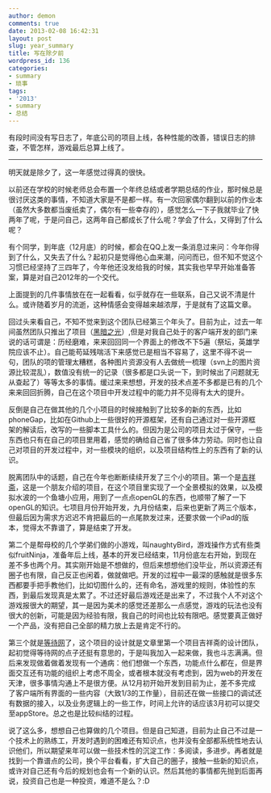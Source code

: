```yaml
---
author: demon
comments: true
date: 2013-02-08 16:42:31
layout: post
slug: year_summary
title: 写在除夕前
wordpress_id: 136
categories:
- summary
- 琐事
tags:
- '2013'
- summary
- 总结
---
```


有段时间没有写日志了，年底公司的项目上线，各种性能的改善，错误日志的排查，不管怎样，游戏最后总算上线了。

-------------

明天就是除夕了，这一年感觉过得真的很快。

以前还在学校的时候老师总会布置一个年终总结或者学期总结的作业，那时候总是很讨厌这类的事情，不知道大家是不是都一样。有一次回家偶尔翻到以前的作业本（虽然大多数都当废纸卖了，偶尔有一些幸存的），感觉怎么一下子我就毕业了快两年了呢，于是问自己，这两年自己都成长了什么呢？学会了什么，又得到了什么呢？

有个同学，到年底（12月底）的时候，都会在QQ上发一条消息过来问：今年你得到了什么，又失去了什么？起初只是觉得他心血来潮，问问而已，但不知不觉这个习惯已经坚持了三四年了，今年他还没发给我的时候，其实我也早早开始准备答案，算是对自己2012年的一个交代。

上面提到的几件事情放在在一起看看，似乎就存在一些联系，自己又说不清是什么。或许随着岁月的流逝，这种情感会变得越来越浓厚，于是就有了这篇文章。

回过头来看自己，不知不觉来到这个团队已经第三个年头了。目前为止，过去一年间虽然团队只推出了项目（[黑暗之光](http://app.91.com/Soft/iPhone/com.glee.heroxcn91-1.0-1.0.html)）,但是对我自己处于的客户端开发的部门来说的话可谓是：历经磨难，来来回回同一个界面上的修改不下5遍（祭坛，英雄学院应该不止）。自己能苟延残喘活下来感觉已是相当不容易了，这里不得不说一句，团队的项的管理太糟糕，各种图片资源没有人去做统一梳理（svn上的图片资源比较混乱），数值没有统一的记录（很多都是口头说一下，到时候出了问题就无从查起了）等等太多的事情。缓过来来想想，开发的技术点差不多都是已有的几个来来回回折腾，自己在这个项目中开发过程中的能力并不见得有太大的提升。

反倒是自己在做其他的几个小项目的时候接触到了比较多的新的东西，比如phoneGap，比如在Github上一些很好的开源框架，还有自己通过对一些开源框架的解读后，改写的一些脚本工具什么的。但因为是公司的项目太过于保守，一些东西也只有在自己的项目里用着，感觉的确给自己省了很多体力劳动。同时也让自己对项目的开发过程中，对一些模块的组织，以及项目结构性上的东西有了新的认识。

脱离团队中的话题，自己在今年也断断续续开发了三个小的项目。第一个是[吉祥斋](https://itunes.apple.com/cn/app/ji-xiang-zhai/id540975204?mt=8)，这是一个朋友介绍的项目，在这个项目里实现了一个全景模拟的效果，以及模拟水波的一个鱼塘小应用，用到了一点点openGL的东西，也顺带了解了一下openGL的知识。七项目月份开始开发，九月份结束，后来也更新了两三个版本，但最后因为需求方迟迟不肯把最后的一点尾款发过来，还要求做一个iPad的版本，觉得太不靠谱了，算是结束了开发。

第二个是帮母校的几个学弟们做的小游戏，叫naughtyBird，游戏操作方式有些类似fruitNinja，准备年后上线，基本的开发已经结束，11月份底左右开始，到现在差不多也两个月。其实刚开始是不想做的，但后来想想他们没毕业，所以资源还有圈子也有限，自己反正也闲着，做就做吧。开发的过程中一最深的感触就是很多东西都要手把手教他们，比如切图什么的，还有命名，游戏里的规则，体验性的东西，到最后发现真是太累了。不过还好最后游戏还是出来了，不过我个人不对这个游戏报很大的期望，其一是因为美术的感觉还差那么一点感觉，游戏的玩法也没有很大的创新，可能是因为经验有限，我自己的时间也比较有限吧。感觉要真正做好一个产品，没有把自己全部的精力放上去是肯定不行的。

第三个就是[等待网](http://www.awaitoo.com/)了，这个项目的设计就是文章里第一个项目吉祥斋的设计团队，起初觉得等待网的点子还挺有意思的，于是叫我加入一起来做，我也斗志满满。但后来发现做着做着发现有一个通病：他们想做一个东西，功能点什么都在，但是界面交互还有功能的组织上考虑不周全，或者根本就没有考虑到，因为web的开发在天津，很多事情沟通上不是很方便。从12月初开始开发到目前为止，差不多完成了客户端所有界面的一些内容（大致1/3的工作量），目前还在做一些接口的调试还有数据的接入，以及业务逻辑上的一些工作，时间上允许的话应该3月初可以提交至appStore。总之也是比较纠结的过程。

说了这么多，想想自己也算做的几个项目。但是自己知道，目前为止自己不过是一个技术上的熟练工，开发时遇到的困难还有知识点，也并没有全部都系统性地去认识他们，所以期望来年可以做一些技术性的沉淀工作：多阅读，多进步。再者就是找到一个靠谱点的公司，换个平台看看，扩大自己的圈子，接触一些新的知识点，或许对自己还有今后的规划也会有一个新的认识。然后其他的事情都先抛到后面再说，投资自己也是一种投资，难道不是么？:D







